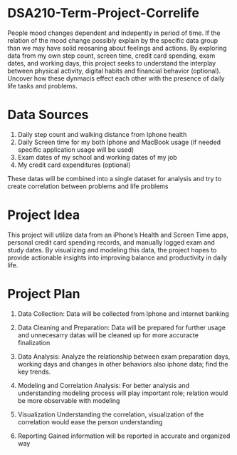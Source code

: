 # DSA210-Term-Project-Correlife
People mood changes dependent and indepently in period of time. If the relation of the mood change possibly explain by the specific data group than we may have solid reosaning about feelings and actions. By exploring data from my own step count, screen time, credit card spending, exam dates, and working days, this project seeks to understand the interplay between physical activity, digital habits and financial behavior (optional). Uncover how these dynmacis effect each other with the presence of daily life tasks and problems.


# Data Sources

1) Daily step count and walking distance from Iphone health
2) Daily Screen time for my both Iphone and MacBook usage (if needed specific application usage will be used)
3) Exam dates of my school and working dates of my job
4) My credit card expenditures (optional)

These datas will be combined into a single dataset for analysis and try to create correlation between problems and life problems

# Project Idea
This project will utilize data from an iPhone’s Health and Screen Time apps, personal credit card spending records, and manually logged exam and study dates.
By visualizing and modeling this data, the project hopes to provide actionable insights into improving balance and productivity in daily life.

# Project Plan
1. Data Collection:
Data will be collected from Iphone and internet banking
   
2. Data Cleaning and Preparation:
Data will be prepared for further usage and unnecesarry datas will be cleaned up for more accuracte finalization
   
3. Data Analysis:
Analyze the relationship between exam preparation days, working days and changes in other behaviors also iphone data; find the key trends.
   
4. Modeling and Correlation Analysis:
For better analysis and understanding modeling process will play important role; relation would be more observable with modeling
   
5. Visualization
Understanding the correlation, visualization of the correlation would ease the person understanding
   
6. Reporting
Gained information will be reported in accurate and organized way
